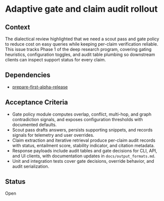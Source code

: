# Adaptive gate and claim audit rollout

## Context
The dialectical review highlighted that we need a scout pass and gate policy to
reduce cost on easy queries while keeping per-claim verification reliable. This
issue tracks Phase 1 of the deep research program, covering gating heuristics,
configuration toggles, and audit table plumbing so downstream clients can
inspect support status for every claim.

## Dependencies
- [prepare-first-alpha-release](prepare-first-alpha-release.md)

## Acceptance Criteria
- Gate policy module computes overlap, conflict, multi-hop, and graph
  contradiction signals, and exposes configuration thresholds with documented
  defaults.
- Scout pass drafts answers, persists supporting snippets, and records signals
  for telemetry and user overrides.
- Claim extraction and iterative retrieval produce per-claim audit records with
  status, entailment score, stability indicator, and citation metadata.
- Response payloads include audit tables and gate decisions for CLI, API, and
  UI clients, with documentation updates in `docs/output_formats.md`.
- Unit and integration tests cover gate decisions, override behavior, and audit
  serialization.

## Status
Open

